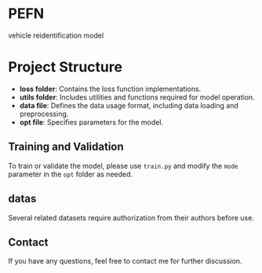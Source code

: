# PEFN
vehicle reidentification model

# Project Structure

- **loss folder**: Contains the loss function implementations.
- **utils folder**: Includes utilities and functions required for model operation.
- **data file**: Defines the data usage format, including data loading and preprocessing.
- **opt file**: Specifies parameters for the model.

## Training and Validation

To train or validate the model, please use `train.py` and modify the `mode` parameter in the `opt` folder as needed.

## datas

Several related datasets require authorization from their authors before use.

## Contact

If you have any questions, feel free to contact me for further discussion.
